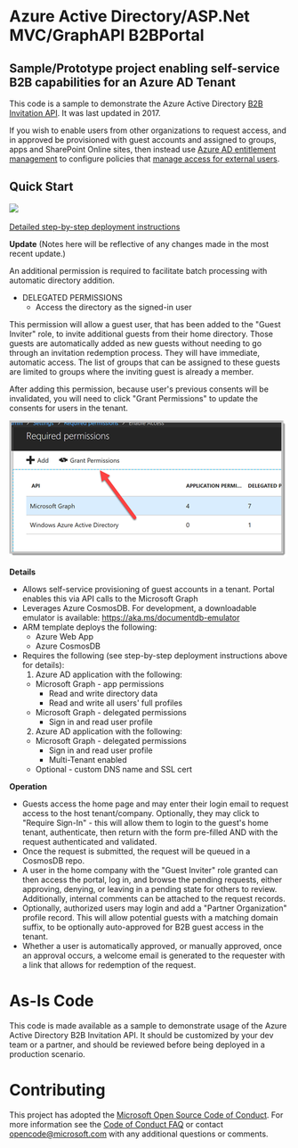 # Azure Active Directory/ASP.Net MVC/GraphAPI B2BPortal
## Sample/Prototype project enabling self-service B2B capabilities for an Azure AD Tenant

This code is a sample to demonstrate the Azure Active Directory [B2B Invitation API](https://docs.microsoft.com/graph/api/invitation-post).  It was last updated in 2017.

If you wish to enable users from other organizations to request access, and in approved be provisioned with guest accounts and  assigned to groups, apps and SharePoint Online sites, then instead use [Azure AD entitlement management](https://docs.microsoft.com/azure/active-directory/governance/entitlement-management-overview) to configure policies that [manage access for external users](https://docs.microsoft.com/azure/active-directory/governance/entitlement-management-external-users#how-access-works-for-external-users).

## Quick Start

<a href="https://portal.azure.com/#create/Microsoft.Template/uri/https%3A%2F%2Fraw.githubusercontent.com%2FAzure%2Factive-directory-dotnet-graphapi-b2bportal-web%2Fmaster%2Fazuredeploy.json" target="_blank"><img src="http://azuredeploy.net/deploybutton.png"/></a>

[Detailed step-by-step deployment instructions](./Setup.md)

__Update__
(Notes here will be reflective of any changes made in the most recent update.)

An additional permission is required to facilitate batch processing with automatic directory addition.
  * DELEGATED PERMISSIONS
    * Access the directory as the signed-in user

This permission will allow a guest user, that has been added to the "Guest Inviter" role, to invite additional
guests from their home directory. Those guests are automatically added as new guests without needing
to go through an invitation redemption process. They will have immediate, automatic access. The list of groups that can be assigned to these guests are limited to groups where the inviting guest is already a member.

After adding this permission, because user's previous consents will be invalidated, you will need to click "Grant Permissions" to update the consents for users in the tenant.

 ![alt text][Grant1]

__Details__
* Allows self-service provisioning of guest accounts in a tenant. Portal enables this via API calls to the Microsoft Graph
* Leverages Azure CosmosDB. For development, a downloadable emulator is available: https://aka.ms/documentdb-emulator
* ARM template deploys the following:
  * Azure Web App
  * Azure CosmosDB
* Requires the following (see step-by-step deployment instructions above for details):
  1. Azure AD application with the following:
    * Microsoft Graph - app permissions
      * Read and write directory data
      * Read and write all users' full profiles
    * Microsoft Graph - delegated permissions
      * Sign in and read user profile
  2. Azure AD application with the following:
    * Microsoft Graph - delegated permissions
      * Sign in and read user profile
      * Multi-Tenant enabled
  * Optional - custom DNS name and SSL cert

__Operation__

* Guests access the home page and may enter their login email to request access to the host tenant/company. Optionally, they may click to "Require Sign-In" - this will allow them to login to the guest's home tenant, authenticate, then return with the form pre-filled AND with the request authenticated and validated.
* Once the request is submitted, the request will be queued in a CosmosDB repo.
* A user in the home company with the "Guest Inviter" role granted can then access the portal, log in, and browse the pending requests, either approving, denying, or leaving in a pending state for others to review. Additionally, internal comments can be attached to the request records.
* Optionally, authorized users may login and add a "Partner Organization" profile record. This will allow potential guests with a matching domain suffix, to be optionally auto-approved for B2B guest access in the tenant.
* Whether a user is automatically approved, or manually approved, once an approval occurs, a welcome email is generated to the requester with a link that allows for redemption of the request. 

# As-Is Code

This code is made available as a sample to demonstrate usage of the Azure Active Directory B2B Invitation API. It should be customized by your dev team or a partner, and should be reviewed before being deployed in a production scenario.

# Contributing

This project has adopted the [Microsoft Open Source Code of Conduct](https://opensource.microsoft.com/codeofconduct/). For more information see the [Code of Conduct FAQ](https://opensource.microsoft.com/codeofconduct/faq/) or contact [opencode@microsoft.com](mailto:opencode@microsoft.com) with any additional questions or comments.

[Grant1]: ./DocImages/GrantPerm.png "Grant Permissions"